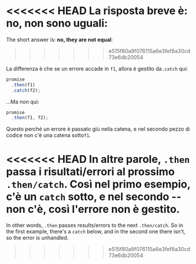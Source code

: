 <<<<<<< HEAD
La risposta breve è: **no, non sono uguali**:
=======
The short answer is: **no, they are not equal**:
>>>>>>> e515f80a9f076115a6e3fef8a30cd73e6db20054

La differenza è che se un errore accade in `f1`, allora è gestito da`.catch` qui:

```js run
promise
  .then(f1)
  .catch(f2);
```

...Ma non qui:

```js run
promise
  .then(f1, f2);
```

Questo perché un errore è passato giù nella catena, e nel secondo pezzo di codice non c'è una catena sotto`f1`.

<<<<<<< HEAD
In altre parole, `.then` passa i risultati/errori al prossimo `.then/catch`. Così nel primo esempio, c'è un `catch` sotto, e nel secondo -- non c'è, così l'errore non è gestito.
=======
In other words, `.then` passes results/errors to the next `.then/catch`. So in the first example, there's a `catch` below, and in the second one there isn't, so the error is unhandled.
>>>>>>> e515f80a9f076115a6e3fef8a30cd73e6db20054
